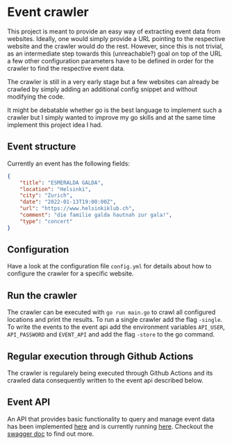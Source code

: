 # Event crawler

This project is meant to provide an easy way of extracting event data from websites. Ideally, one would
simply provide a URL pointing to the respective website and the crawler would do the rest. However, since this is not trivial, as an intermediate step towards this (unreachable?) goal on top of the URL a few other configuration parameters have to be defined in order for the crawler to find the respective event data.

The crawler is still in a very early stage but a few websites can already be crawled by simply adding an additional config snippet and without modifying the code.

It might be debatable whether go is the best language to implement such a crawler but I simply wanted to improve my go skills and at the same time implement this project idea I had.

## Event structure

Currently an event has the following fields:

```json
{
    "title": "ESMERALDA GALDA",
    "location": "Helsinki",
    "city": "Zurich",
    "date": "2022-01-13T19:00:00Z",
    "url": "https://www.helsinkiklub.ch",
    "comment": "die familie galda hautnah zur gala!",
    "type": "concert"
}
```

## Configuration

Have a look at the configuration file `config.yml` for details about how to configure the crawler for a specific website.

## Run the crawler

The crawler can be executed with `go run main.go` to crawl all configured locations and print the results. To run a single crawler add the flag `-single`. To write the events to the event api add the environment variables `API_USER`, `API_PASSWORD` and `EVENT_API` and add the flag `-store` to the go command.

## Regular execution through Github Actions

The crawler is regularely being executed through Github Actions and its crawled data consequently written to the event api described below.

## Event API

An API that provides basic functionality to query and manage event data has been implemented [here](https://github.com/jakopako/event-api) and is currently running [here](https://event-api-6bbi2ttrza-oa.a.run.app/). Checkout the [swagger doc](https://event-api-6bbi2ttrza-oa.a.run.app/api/swagger/index.html) to find out more.

